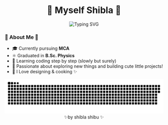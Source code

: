 <div align="center">

# 🌸 Myself Shibla 🌸

<p><img src="https://readme-typing-svg.demolab.com?font=Fira+Code&pause=1000&color=FF69B4&center=true&vCenter=true&width=435&lines=MCA+Student+%26+B.Sc.+Physics+Graduate;MCA+Student+%26+B.Sc.+Physics+Graduate;" alt="Typing SVG" /></p>
</div>

### 💖 About Me 💖
- 🎓 Currently pursuing **MCA**  
- ⚛️ Graduated in **B.Sc. Physics**  
- 🌱 Learning coding step by step (slowly but surely)  
- 🌸 Passionate about exploring new things and building cute little projects!  
- 💫 I Love designing & cooking ✨

<div align="center">
  <img src="https://github.com/shiblaaah/shiblaaah/blob/output/github-snake-dark.svg" alt="GitHub Snake" />
</div>



<div align="center">
✨by shibla shibu ✨  
</div>
